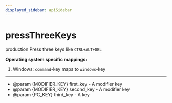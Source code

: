 ```yaml
---
displayed_sidebar: apiSidebar
---
```

# pressThreeKeys

 <span class="theme-doc-version-badge badge badge--success">production</span> 
Press three keys like `CTRL+ALT+DEL`

**Operating system specific mappings:**
1. Windows: `command`-key maps to `windows`-key
---


   * @param {MODIFIER_KEY} first_key - A modifier key
   * @param {MODIFIER_KEY} second_key - A modifier key
   * @param {PC_KEY} third_key - A key
